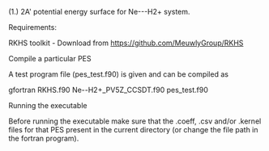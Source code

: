(1.) 2A' potential energy surface for Ne---H2+ system.

Requirements:

RKHS toolkit - Download from https://github.com/MeuwlyGroup/RKHS

Compile a particular PES

A test program file (pes_test.f90) is given and can be compiled as

gfortran RKHS.f90 Ne--H2+_PV5Z_CCSDT.f90 pes_test.f90

Running the executable

Before running the executable make sure that the .coeff, .csv and/or .kernel files for that PES present in the current directory (or change the file path in the fortran program).
